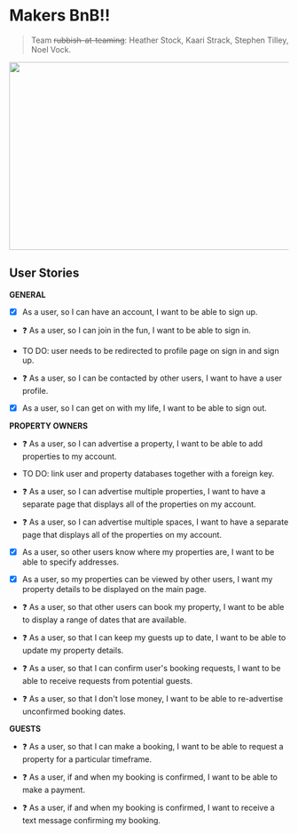 # Makers BnB!!
> Team ~~rubbish-at-teaming~~: Heather Stock, Kaari Strack, Stephen Tilley, Noel Vock.

<div style="text-align:center"><img align="center" src="http://editorial.designtaxi.com/editorial-images/news-animade10112015/3.gif" width="600" height="338"/></div>

## User Stories

__GENERAL__

- [x] As a user, so I can have an account, I want to be able to sign up.

- :question: As a user, so I can join in the fun, I want to be able to sign in.
- TO DO: user needs to be redirected to profile page on sign in and sign up.

- :question: As a user, so I can be contacted by other users, I want to have a user profile.

- [x] As a user, so I can get on with my life, I want to be able to sign out.

__PROPERTY OWNERS__

- :question: As a user, so I can advertise a property, I want to be able to add properties to my account.
- TO DO: link user and property databases together with a foreign key.

- :question: As a user, so I can advertise multiple properties, I want to have a separate page that displays all of the properties on my account.

- :question: As a user, so I can advertise multiple spaces, I want to have a separate page that displays all of the properties on my account.

- [x] As a user, so other users know where my properties are, I want to be able to specify addresses.

- [x] As a user, so my properties can be viewed by other users, I want my property details to be displayed on the main page.

- :question: As a user, so that other users can book my property, I want to be able to display a range of dates that are available.

- :question: As a user, so that I can keep my guests up to date, I want to be able to update my property details.

- :question: As a user, so that I can confirm user's booking requests, I want to be able to receive requests from potential guests.

- :question: As a user, so that I don't lose money, I want to be able to re-advertise unconfirmed booking dates.

__GUESTS__

- :question: As a user, so that I can make a booking, I want to be able to request a property for a particular timeframe.

- :question: As a user, if and when my booking is confirmed, I want to be able to make a payment.

- :question: As a user, if and when my booking is confirmed, I want to receive a text message confirming my booking.
